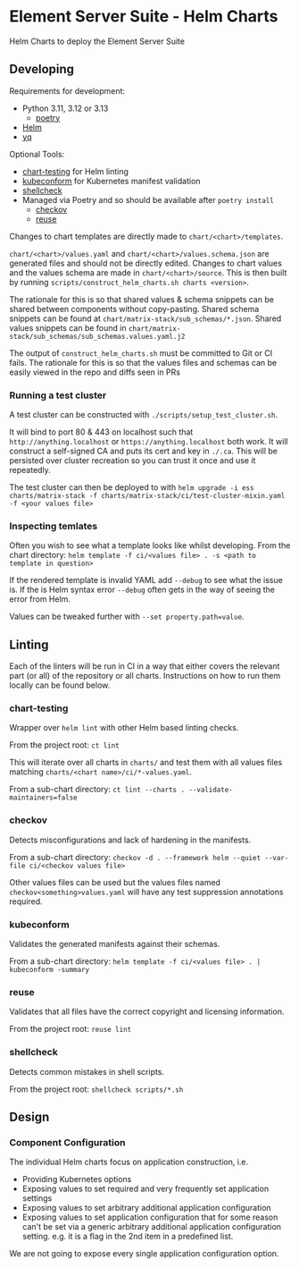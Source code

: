 <!--
Copyright 2024 New Vector Ltd

SPDX-License-Identifier: AGPL-3.0-only OR LicenseRef-Element-Commercial
-->
# Element Server Suite - Helm Charts

Helm Charts to deploy the Element Server Suite

## Developing

Requirements for development:
* Python 3.11, 3.12 or 3.13
  * [poetry](https://python-poetry.org/)
* [Helm](https://helm.sh/docs/intro/install/)
* [yq](https://github.com/mikefarah/yq)

Optional Tools:
* [chart-testing](https://github.com/helm/chart-testing) for Helm linting
* [kubeconform](https://github.com/yannh/kubeconform) for Kubernetes manifest validation
* [shellcheck](https://www.shellcheck.net/)
* Managed via Poetry and so should be available after `poetry install`
  * [checkov](https://www.checkov.io/)
  * [reuse](https://reuse.software/)

Changes to chart templates are directly made to `chart/<chart>/templates`.

`chart/<chart>/values.yaml` and `chart/<chart>/values.schema.json` are generated files
and should not be directly edited. Changes to chart values and the values schema are
made in `chart/<chart>/source`. This is then built by running
`scripts/construct_helm_charts.sh charts <version>`.

The rationale for this is so that shared values & schema snippets can be shared between
components without copy-pasting. Shared schema snippets can be found at
`chart/matrix-stack/sub_schemas/*.json`. Shared values snippets can be found in
`chart/matrix-stack/sub_schemas/sub_schemas.values.yaml.j2`

The output of `construct_helm_charts.sh` must be committed to Git or CI fails. The rationale
for this is so that the values files and schemas can be easily viewed in the repo and diffs
seen in PRs

### Running a test cluster

A test cluster can be constructed with `./scripts/setup_test_cluster.sh`.

It will bind to port 80 & 443 on localhost such that `http://anything.localhost` or `https://anything.localhost`
both work. It will construct a self-signed CA and puts its cert and key in `./.ca`. This will be persisted
over cluster recreation so you can trust it once and use it repeatedly.

The test cluster can then be deployed to with
`helm upgrade -i ess charts/matrix-stack -f charts/matrix-stack/ci/test-cluster-mixin.yaml -f <your values file>`

### Inspecting temlates

Often you wish to see what a template looks like whilst developing. From the chart directory:
`helm template -f ci/<values file> . -s <path to template in question>`

If the rendered template is invalid YAML add `--debug` to see what the issue is. If the is
Helm syntax error `--debug` often gets in the way of seeing the error from Helm.

Values can be tweaked further with `--set property.path=value`.

## Linting

Each of the linters will be run in CI in a way that either covers the relevant part (or all)
of the repository or all charts. Instructions on how to run them locally can be found below.

### chart-testing

Wrapper over `helm lint` with other Helm based linting checks.

From the project root: `ct lint`

This will iterate over all charts in `charts/` and test them with all values files matching
`charts/<chart name>/ci/*-values.yaml`.

From a sub-chart directory: `ct lint --charts . --validate-maintainers=false`

### checkov

Detects misconfigurations and lack of hardening in the manifests.

From a sub-chart directory: `checkov -d . --framework helm --quiet --var-file ci/<checkov values file>`

Other values files can be used but the values files named `checkov<something>values.yaml` will have
any test suppression annotations required.

### kubeconform

Validates the generated manifests against their schemas.

From a sub-chart directory: `helm template -f ci/<values file> . | kubeconform -summary`

### reuse

Validates that all files have the correct copyright and licensing information.

From the project root: `reuse lint`

### shellcheck

Detects common mistakes in shell scripts.

From the project root: `shellcheck scripts/*.sh`

## Design

### Component Configuration

The individual Helm charts focus on application construction, i.e.
* Providing Kubernetes options
* Exposing values to set required and very frequently set application settings
* Exposing values to set arbitrary additional application configuration
* Exposing values to set application configuration that for some reason can't be
  set via a generic arbitrary additional application configuration setting. e.g.
  it is a flag in the 2nd item in a predefined list.

We are not going to expose every single application configuration option.
